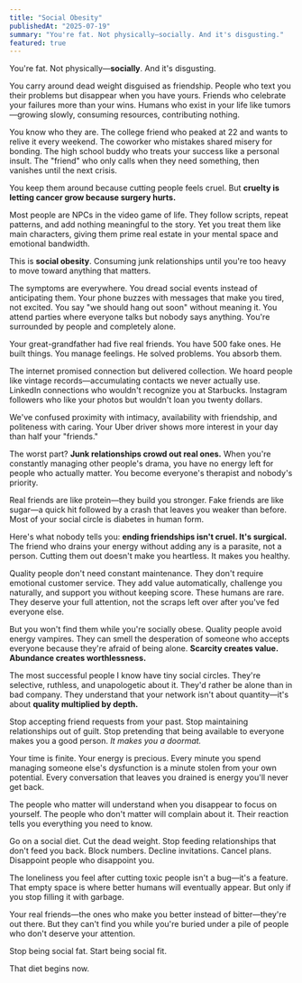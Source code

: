 ```yaml
---
title: "Social Obesity"
publishedAt: "2025-07-19"
summary: "You're fat. Not physically—socially. And it's disgusting."
featured: true
---
```


You're fat. Not physically—**socially**. And it's disgusting.

You carry around dead weight disguised as friendship. People who text you their problems but disappear when you have yours. Friends who celebrate your failures more than your wins. Humans who exist in your life like tumors—growing slowly, consuming resources, contributing nothing.

You know who they are. The college friend who peaked at 22 and wants to relive it every weekend. The coworker who mistakes shared misery for bonding. The high school buddy who treats your success like a personal insult. The "friend" who only calls when they need something, then vanishes until the next crisis.

You keep them around because cutting people feels cruel. But **cruelty is letting cancer grow because surgery hurts.**

Most people are NPCs in the video game of life. They follow scripts, repeat patterns, and add nothing meaningful to the story. Yet you treat them like main characters, giving them prime real estate in your mental space and emotional bandwidth.

This is **social obesity**. Consuming junk relationships until you're too heavy to move toward anything that matters.

The symptoms are everywhere. You dread social events instead of anticipating them. Your phone buzzes with messages that make you tired, not excited. You say "we should hang out soon" without meaning it. You attend parties where everyone talks but nobody says anything. You're surrounded by people and completely alone.

Your great-grandfather had five real friends. You have 500 fake ones. He built things. You manage feelings. He solved problems. You absorb them.

The internet promised connection but delivered collection. We hoard people like vintage records—accumulating contacts we never actually use. LinkedIn connections who wouldn't recognize you at Starbucks. Instagram followers who like your photos but wouldn't loan you twenty dollars.

We've confused proximity with intimacy, availability with friendship, and politeness with caring. Your Uber driver shows more interest in your day than half your "friends."

The worst part? **Junk relationships crowd out real ones.** When you're constantly managing other people's drama, you have no energy left for people who actually matter. You become everyone's therapist and nobody's priority.

Real friends are like protein—they build you stronger. Fake friends are like sugar—a quick hit followed by a crash that leaves you weaker than before. Most of your social circle is diabetes in human form.

Here's what nobody tells you: **ending friendships isn't cruel. It's surgical.** The friend who drains your energy without adding any is a parasite, not a person. Cutting them out doesn't make you heartless. It makes you healthy.

Quality people don't need constant maintenance. They don't require emotional customer service. They add value automatically, challenge you naturally, and support you without keeping score. These humans are rare. They deserve your full attention, not the scraps left over after you've fed everyone else.

But you won't find them while you're socially obese. Quality people avoid energy vampires. They can smell the desperation of someone who accepts everyone because they're afraid of being alone. **Scarcity creates value. Abundance creates worthlessness.**

The most successful people I know have tiny social circles. They're selective, ruthless, and unapologetic about it. They'd rather be alone than in bad company. They understand that your network isn't about quantity—it's about **quality multiplied by depth.**

Stop accepting friend requests from your past. Stop maintaining relationships out of guilt. Stop pretending that being available to everyone makes you a good person. *It makes you a doormat.*

Your time is finite. Your energy is precious. Every minute you spend managing someone else's dysfunction is a minute stolen from your own potential. Every conversation that leaves you drained is energy you'll never get back.

The people who matter will understand when you disappear to focus on yourself. The people who don't matter will complain about it. Their reaction tells you everything you need to know.

Go on a social diet. Cut the dead weight. Stop feeding relationships that don't feed you back. Block numbers. Decline invitations. Cancel plans. Disappoint people who disappoint you.

The loneliness you feel after cutting toxic people isn't a bug—it's a feature. That empty space is where better humans will eventually appear. But only if you stop filling it with garbage.

Your real friends—the ones who make you better instead of bitter—they're out there. But they can't find you while you're buried under a pile of people who don't deserve your attention.

Stop being social fat. Start being social fit.

That diet begins now.